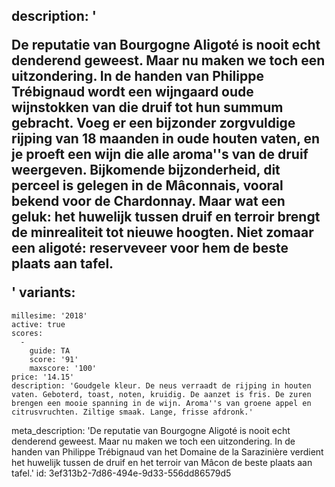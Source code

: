 description: '<p>De reputatie van Bourgogne Aligoté is nooit echt denderend geweest. Maar nu maken we toch een uitzondering. In de handen van Philippe Trébignaud wordt een wijngaard oude wijnstokken van die druif tot hun summum gebracht. Voeg er een bijzonder zorgvuldige rijping van 18 maanden in oude houten vaten, en je proeft een wijn die alle aroma''s van de druif weergeven. Bijkomende bijzonderheid, dit perceel is gelegen in de Mâconnais, vooral bekend voor de Chardonnay. Maar wat een geluk: het huwelijk tussen druif en terroir brengt de minrealiteit tot nieuwe hoogten. Niet zomaar een aligoté: reserveveer voor hem de beste plaats aan tafel.</p>'
variants:
  -
    millesime: '2018'
    active: true
    scores:
      -
        guide: TA
        score: '91'
        maxscore: '100'
    price: '14.15'
    description: 'Goudgele kleur. De neus verraadt de rijping in houten vaten. Geboterd, toast, noten, kruidig. De aanzet is fris. De zuren brengen een mooie spanning in de wijn. Aroma''s van groene appel en citrusvruchten. Ziltige smaak. Lange, frisse afdronk.'
meta_description: 'De reputatie van Bourgogne Aligoté is nooit echt denderend geweest. Maar nu maken we toch een uitzondering. In de handen van Philippe Trébignaud van het Domaine de la Sarazinière verdient het huwelijk tussen de druif en het terroir van Mâcon de beste plaats aan tafel.'
id: 3ef313b2-7d86-494e-9d33-556dd86579d5
